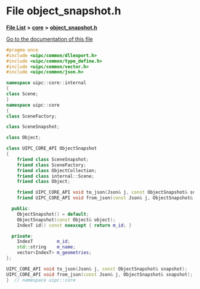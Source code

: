 

# File object\_snapshot.h

[**File List**](files.md) **>** [**core**](dir_eca9d1283f7cad9ff89c5ab44937d4d9.md) **>** [**object\_snapshot.h**](object__snapshot_8h.md)

[Go to the documentation of this file](object__snapshot_8h.md)


```C++
#pragma once
#include <uipc/common/dllexport.h>
#include <uipc/common/type_define.h>
#include <uipc/common/vector.h>
#include <uipc/common/json.h>

namespace uipc::core::internal
{
class Scene;
}
namespace uipc::core
{
class SceneFactory;

class SceneSnapshot;

class Object;

class UIPC_CORE_API ObjectSnapshot
{
    friend class SceneSnapshot;
    friend class SceneFactory;
    friend class ObjectCollection;
    friend class internal::Scene;
    friend class Object;

    friend UIPC_CORE_API void to_json(Json& j, const ObjectSnapshot& snapshot);
    friend UIPC_CORE_API void from_json(const Json& j, ObjectSnapshot& snapshot);

  public:
    ObjectSnapshot() = default;
    ObjectSnapshot(const Object& object);
    IndexT id() const noexcept { return m_id; }

  private:
    IndexT         m_id;
    std::string    m_name;
    vector<IndexT> m_geometries;
};

UIPC_CORE_API void to_json(Json& j, const ObjectSnapshot& snapshot);
UIPC_CORE_API void from_json(const Json& j, ObjectSnapshot& snapshot);
}  // namespace uipc::core
```


